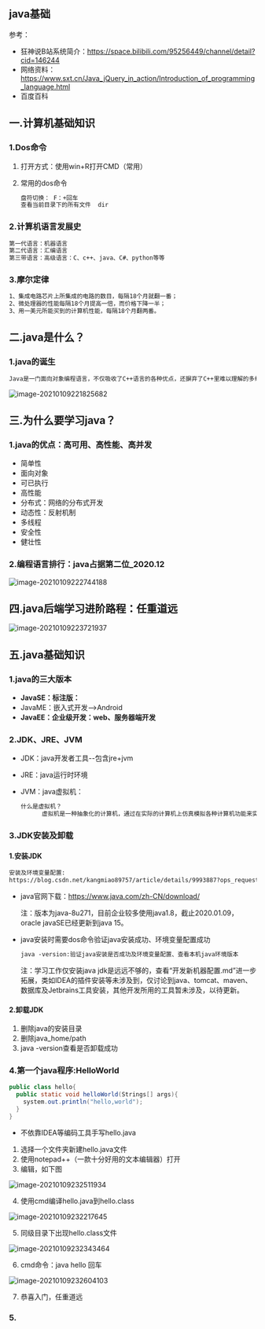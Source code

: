 ## java基础

参考：

- 狂神说B站系统简介：https://space.bilibili.com/95256449/channel/detail?cid=146244
- 网络资料：https://www.sxt.cn/Java_jQuery_in_action/Introduction_of_programming_language.html
- 百度百科

## 一.计算机基础知识

### 1.Dos命令

1. 打开方式：使用win+R打开CMD（常用）

2. 常用的dos命令

   ```xml
   盘符切换： F：+回车
   查看当前目录下的所有文件  dir
   ```

### 2.计算机语言发展史

```xml
第一代语言：机器语言
第二代语言：汇编语言
第三带语言：高级语言：C、c++、java、C#、python等等
```

### 3.摩尔定律

```xml
1、集成电路芯片上所集成的电路的数目，每隔18个月就翻一番；
2、微处理器的性能每隔18个月提高一倍，而价格下降一半；
3、用一美元所能买到的计算机性能，每隔18个月翻两番。
```

## 二.java是什么？

### 1.java的诞生

```xml
Java是一门面向对象编程语言，不仅吸收了C++语言的各种优点，还摒弃了C++里难以理解的多继承、指针等概念，因此Java语言具有功能强大和简单易用两个特征。Java语言作为静态面向对象编程语言的代表，极好地实现了面向对象理论，允许程序员以优雅的思维方式进行复杂的编程。
```

![image-20210109221825682](C:\Users\13444\Desktop\notes\imgs\image-20210109221825682.png)

## 三.为什么要学习java？

### 1.java的优点：高可用、高性能、高并发

- 简单性
- 面向对象
- 可已执行
- 高性能
- 分布式：网络的分布式开发
- 动态性：反射机制
- 多线程
- 安全性
- 健壮性

### 2.编程语言排行：java占据第二位_2020.12

![image-20210109222744188](C:\Users\13444\Desktop\notes\imgs\image-20210109222744188.png)

## 四.java后端学习进阶路程：任重道远

![image-20210109223721937](C:\Users\13444\Desktop\notes\imgs\image-20210109223721937.png)

## 五.java基础知识

### 1.java的三大版本

- **JavaSE：标注版：**
- JavaME：嵌入式开发-->Android
- **JavaEE：企业级开发：web、服务器端开发**

### 2.JDK、JRE、JVM

- JDK：java开发者工具--包含jre+jvm

- JRE：java运行时环境

- JVM：java虚拟机：

  ```xml
  什么是虚拟机？
  		虚拟机是一种抽象化的计算机，通过在实际的计算机上仿真模拟各种计算机功能来实现的。Java虚拟机有自己完善的硬体架构，如处理器、堆栈、寄存器等，还具有相应的指令系统。Java虚拟机屏蔽了与具体操作系统平台相关的信息，使得Java程序只需生成在Java虚拟机上运行的目标代码（字节码），就可以在多种平台上不加修改地运行。
  ```

### 3.JDK安装及卸载

#### 1.安装JDK

```xml
安装及环境变量配置:
https://blog.csdn.net/kangmiao89757/article/details/9993887?ops_request_misc=%25257B%252522request%25255Fid%252522%25253A%252522160851668416780277053420%252522%25252C%252522scm%252522%25253A%25252220140713.130102334..%252522%25257D&request_id=160851668416780277053420&biz_id=0&utm_medium=distribute.pc_search_result.none-task-blog-2~all~sobaiduend~default-1-9993887.nonecase&utm_term=java%E5%AE%89%E8%A3%85%E5%8F%8A%E9%85%8D%E7%BD%AE%E6%95%99%E7%A8%8B
```

- java官网下载：https://www.java.com/zh-CN/download/

  注：版本为java-8u271，目前企业较多使用java1.8，截止2020.01.09，oracle javaSE已经更新到java 15。

- java安装时需要dos命令验证java安装成功、环境变量配置成功

  ```xml
  java -version:验证java安装是否成功及环境变量配置、查看本机java环境版本
  ```

  注：学习工作仅安装java jdk是远远不够的，查看“开发新机器配置.md”进一步拓展，类如IDEA的插件安装等未涉及到，仅讨论到java、tomcat、maven、数据库及Jetbrains工具安装，其他开发所用的工具暂未涉及，以待更新。

#### 2.卸载JDK

1. 删除java的安装目录
2. 删除java_home/path
3. java -version查看是否卸载成功

### 4.第一个java程序:HelloWorld

```java
public class hello{
  public static void helloWorld(Strings[] args){
    system.out.println("hello,world");
  }
}
```

- 不依靠IDEA等编码工具手写hello.java

1. 选择一个文件夹新建hello.java文件
2. 使用notepad++（一款十分好用的文本编辑器）打开
3. 编辑，如下图

![image-20210109232511934](C:\Users\13444\Desktop\notes\imgs\image-20210109232511934.png)

4. 使用cmd编译hello.java到hello.class

![image-20210109232217645](C:\Users\13444\Desktop\notes\imgs\image-20210109232217645.png)

5. 同级目录下出现hello.class文件

![image-20210109232343464](C:\Users\13444\Desktop\notes\imgs\image-20210109232343464.png)

6. cmd命令：java hello 回车

![image-20210109232604103](C:\Users\13444\Desktop\notes\imgs\image-20210109232604103.png)

7. 恭喜入门，任重道远

### 5.


